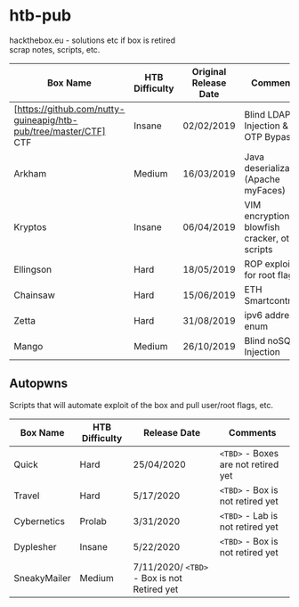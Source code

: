 # htb-pub

hackthebox.eu - solutions etc if box is retired  
scrap notes, scripts, etc.

| Box Name  | HTB Difficulty  | Original Release Date | Comments| 
|------|-----|-----|-----|
| [https://github.com/nutty-guineapig/htb-pub/tree/master/CTF] CTF | Insane | 02/02/2019 |Blind LDAP Injection & OTP Bypass |
| Arkham | Medium | 16/03/2019 | Java deserialization (Apache myFaces)|
| Kryptos | Insane | 06/04/2019 | VIM encryption blowfish cracker, other scripts|
| Ellingson |Hard|18/05/2019| ROP exploit for root flag |
| Chainsaw | Hard | 15/06/2019| ETH Smartcontract |
| Zetta | Hard | 31/08/2019 | ipv6 address enum | 
| Mango | Medium | 26/10/2019 | Blind noSQL Injection |

## Autopwns
Scripts that will automate exploit of the box and pull user/root flags, etc.

| Box Name | HTB Difficulty | Release Date | Comments |
|----|-----|----|----|
| Quick | Hard  |  25/04/2020 | `<TBD>` - Boxes are not retired yet |
| Travel | Hard |  5/17/2020 | `<TBD>` - Box is not retired yet |
| Cybernetics | Prolab | 3/31/2020 | `<TBD>` - Lab is not retired yet|
| Dyplesher | Insane | 5/22/2020 | `<TBD>` - Box is not retired yet |
| SneakyMailer | Medium | 7/11/2020/ `<TBD>` - Box is not Retired yet |
